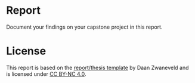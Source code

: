 # Report

Document your findings on your capstone project in this report.

# License

This report is based on the [report/thesis template](https://github.com/dzwaneveld/TU-Delft-Unofficial-Report-Template) by Daan Zwaneveld and is licensed under [CC BY-NC 4.0](https://creativecommons.org/licenses/by-nc/4.0/).
